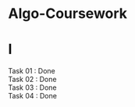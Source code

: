 # Algo-Coursework

<h1>I </h1>

Task 01 : Done <br/>
Task 02 : Done <br/>
Task 03 : Done <br/>
Task 04 : Done <br/>

